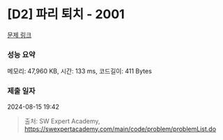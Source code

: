 # [D2] 파리 퇴치 - 2001 

[문제 링크](https://swexpertacademy.com/main/code/problem/problemDetail.do?contestProbId=AV5PzOCKAigDFAUq) 

### 성능 요약

메모리: 47,960 KB, 시간: 133 ms, 코드길이: 411 Bytes

### 제출 일자

2024-08-15 19:42



> 출처: SW Expert Academy, https://swexpertacademy.com/main/code/problem/problemList.do